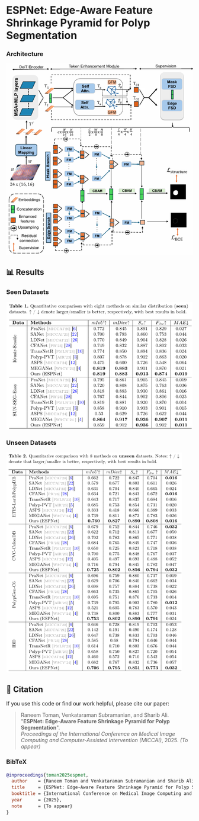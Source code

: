 # ESPNet: Edge-Aware Feature Shrinkage Pyramid for Polyp Segmentation

### Architecture
![ESPNet Architecture](figs/architecture.png)

## 📊 Results

### Seen Datasets
![Seen Dataset Results](figs/results_seen.png)

### Unseen Datasets
![Unseen Dataset Results](figs/results_unseen.png)


## 📄 Citation

If you use this code or find our work helpful, please cite our paper:

> Raneem Toman, Venkataraman Subramanian, and Sharib Ali.  
> "**ESPNet: Edge-Aware Feature Shrinkage Pyramid for Polyp Segmentation**".  
> *Proceedings of the International Conference on Medical Image Computing and Computer-Assisted Intervention (MICCAI)*, 2025. *(To appear)*

### BibTeX
```bibtex
@inproceedings{toman2025espnet,
  author    = {Raneem Toman and Venkataraman Subramanian and Sharib Ali},
  title     = {ESPNet: Edge-Aware Feature Shrinkage Pyramid for Polyp Segmentation},
  booktitle = {International Conference on Medical Image Computing and Computer-Assisted Intervention (MICCAI)},
  year      = {2025},
  note      = {To appear}
}
